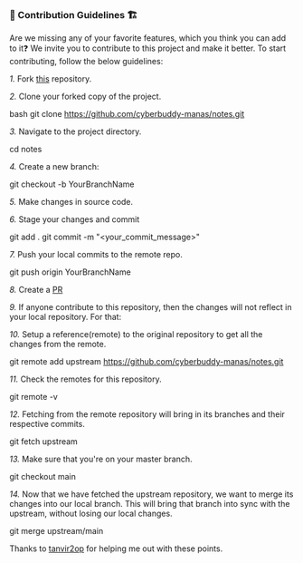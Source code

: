 <h3> 📌 Contribution Guidelines 🏗 </h3>

Are we missing any of your favorite features, which you think you can add to it❓ We invite you to contribute to this project and make it better.
To start contributing, follow the below guidelines:

*1.* Fork [this](https://github.com/cyberbuddy-manas/notes) repository.

*2.* Clone your forked copy of the project.

bash
   git clone https://github.com/cyberbuddy-manas/notes.git


*3.* Navigate to the project directory.


   cd notes


*4.* Create a new branch:


   git checkout -b YourBranchName


*5.* Make changes in source code.

*6.* Stage your changes and commit


   git add .
   git commit -m "<your_commit_message>"


*7.* Push your local commits to the remote repo.


   git push origin YourBranchName


*8.* Create a [PR](https://github.com/cyberbuddy-manas/notes.git)

*9.* If anyone contribute to this repository, then the changes will not reflect in your local repository. For that:

*10.* Setup a reference(remote) to the original repository to get all the changes from the remote.


   git remote add upstream  https://github.com/cyberbuddy-manas/notes.git


*11.* Check the remotes for this repository.


   git remote -v


*12.* Fetching from the remote repository will bring in its branches and their respective commits.


   git fetch upstream


*13.* Make sure that you're on your master branch.


   git checkout main


*14.* Now that we have fetched the upstream repository, we want to merge its changes into our local branch. This will bring that branch into sync with the upstream, without losing our local changes.


   git merge upstream/main
   
 Thanks to [tanvir2op](https://github.com/logic404) for helping me out with these points.
 
 
